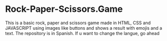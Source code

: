 # Rock-Paper-Scissors.Game
This is a basic rock, paper and scissors game made in HTML, CSS and JAVASCRIPT using images like buttons and shows a result with emojis and a text. The repository is in Spanish. If u want to change the langue, go ahead
